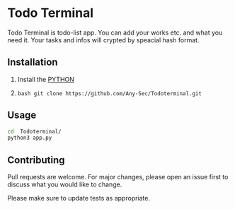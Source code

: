 
# Todo Terminal
Todo Terminal is todo-list app. You can add your works etc. and what you need it. Your tasks and infos will crypted by speacial hash format.  
## Installation
1. Install the [PYTHON](https://www.python.org/downloads/)

2. ```bash git clone https://github.com/Any-Sec/Todoterminal.git ```


## Usage 
```bash
cd  Todoterminal/
python3 app.py
```

## Contributing

Pull requests are welcome. For major changes, please open an issue first
to discuss what you would like to change.

Please make sure to update tests as appropriate.


